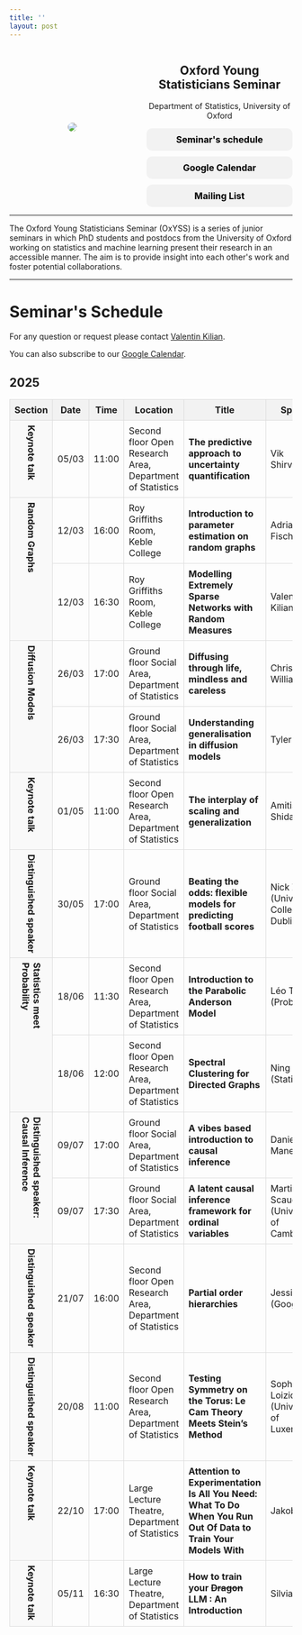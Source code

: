```yaml
---
title: ''
layout: post
---
```

<html lang="en">
<head>
    <meta charset="UTF-8">
    <meta name="viewport" content="width=device-width, initial-scale=1.0">
    <title>Image and Text Layout</title>
    <style>
        .container {
            display: flex;
            align-items: center;
            max-width: 800px;
            margin: auto;
            justify-content: center;
            text-align: center;
        }
        .image {
            flex: 2;
            padding-right: 20px;
        }
        .text {
            flex: 2;
        }
        img {
            max-width: 100%;
            height: auto;
            border-radius: 10px;
        }
.button {
    display: inline-block;
    margin-top: 10px;
    padding: 10px 20px;
    background-color: #f2f2f2;
    color: black;
    text-decoration: none;
    border-radius: 10px;
    font-size: 16px;
    font-weight: bold;
    text-align: center;
    display: block;
    width: 220px;
    margin-left: auto;
    margin-right: auto;
}
    </style>
</head>
<body>
    <div class="container">
        <div class="image">
        <a href="https://youngstatmlseminar.github.io/">
            <img src="images/Radcam.jpeg">
        </a>
        </div>
        <div class="text">
            <h2>Oxford Young Statisticians Seminar</h2>
            <p>Department of Statistics, University of Oxford</p>
            <a href="#seminars-schedule" class="button">Seminar's schedule</a>
            <a href="https://calendar.google.com/calendar/u/1?cid=MzQ3YzM2Y2JjMGFkMmViYzkwZTNmNzA0ZTBmYWEwYjJkNjBiMzY3ZmMwODM5MDNjY2JiY2M1MWRlYjYwZGI5YUBncm91cC5jYWxlbmRhci5nb29nbGUuY29t" class="button">Google Calendar</a>
            <a href="https://www.jiscmail.ac.uk/cgi-bin/webadmin?A0=OXYSS" class="button">Mailing List</a>
        </div>
    </div>
</body>
</html>

-----

The Oxford Young Statisticians Seminar (OxYSS) is a series of junior seminars in which PhD students and postdocs from the University of Oxford working on statistics and machine learning present their research in an accessible manner. The aim is to provide insight into each other's work and foster potential collaborations.

------

# Seminar's Schedule

For any question or request please contact [Valentin Kilian](https://valentinkil.github.io).

You can also subscribe to our [Google Calendar](https://calendar.google.com/calendar/u/1?cid=MzQ3YzM2Y2JjMGFkMmViYzkwZTNmNzA0ZTBmYWEwYjJkNjBiMzY3ZmMwODM5MDNjY2JiY2M1MWRlYjYwZGI5YUBncm91cC5jYWxlbmRhci5nb29nbGUuY29t).


<h2>2025</h2>

<table style="width:100%; border-collapse: collapse;">
  <thead>
    <tr style="background-color: #f2f2f2;">
      <th style="padding: 8px; border: 1px solid #ddd;">Section</th>
      <th style="padding: 8px; border: 1px solid #ddd;">Date</th>
      <th style="padding: 8px; border: 1px solid #ddd;">Time</th>
      <th style="padding: 8px; border: 1px solid #ddd;">Location</th>
      <th style="padding: 8px; border: 1px solid #ddd;">Title</th>
      <th style="padding: 8px; border: 1px solid #ddd;">Speaker</th>
    </tr>
  </thead>
  <tbody>
    <tr>
      <td rowspan="1" style="writing-mode: vertical-rl; padding: 8px; border: 1px solid #ddd; background-color: #f9f9f9; font-weight: bold;">Keynote talk</td>
      <td style="padding: 8px; border: 1px solid #ddd;">05/03</td>
      <td style="padding: 8px; border: 1px solid #ddd;">11:00</td>
      <td style="padding: 8px; border: 1px solid #ddd;">Second floor Open Research Area, Department of Statistics</td>
      <td style="padding: 8px; border: 1px solid #ddd;"><b>The predictive approach to uncertainty quantification</b></td>
      <td style="padding: 8px; border: 1px solid #ddd;">Vik Shirvaikar</td>
    </tr>
    <tr>
      <td rowspan="2" style="writing-mode: vertical-rl;  padding: 8px; border: 1px solid #ddd; background-color: #f9f9f9; font-weight: bold;">Random Graphs</td>
      <td style="padding: 8px; border: 1px solid #ddd;">12/03</td>
      <td style="padding: 8px; border: 1px solid #ddd;">16:00</td>
      <td style="padding: 8px; border: 1px solid #ddd;">Roy Griffiths Room, Keble College</td>
      <td style="padding: 8px; border: 1px solid #ddd;"><b>Introduction to parameter estimation on random graphs</b></td>
      <td style="padding: 8px; border: 1px solid #ddd;">Adrian Fischer</td>
    </tr>
    <tr>
      <td style="padding: 8px; border: 1px solid #ddd;">12/03</td>
      <td style="padding: 8px; border: 1px solid #ddd;">16:30</td>
      <td style="padding: 8px; border: 1px solid #ddd;">Roy Griffiths Room, Keble College</td>
      <td style="padding: 8px; border: 1px solid #ddd;"><b>Modelling Extremely Sparse Networks with Random Measures</b></td>
      <td style="padding: 8px; border: 1px solid #ddd;">Valentin Kilian</td>
    </tr>
    <tr>
      <td rowspan="2" style="writing-mode: vertical-rl;  padding: 8px; border: 1px solid #ddd; background-color: #f9f9f9; font-weight: bold;">Diffusion Models</td>
      <td style="padding: 8px; border: 1px solid #ddd;">26/03</td>
      <td style="padding: 8px; border: 1px solid #ddd;">17:00</td>
      <td style="padding: 8px; border: 1px solid #ddd;">Ground floor Social Area, Department of Statistics</td>
      <td style="padding: 8px; border: 1px solid #ddd;"><b>Diffusing through life, mindless and careless</b></td>
      <td style="padding: 8px; border: 1px solid #ddd;">Chris Williams</td>
    </tr>
    <tr>
      <td style="padding: 8px; border: 1px solid #ddd;">26/03</td>
      <td style="padding: 8px; border: 1px solid #ddd;">17:30</td>
      <td style="padding: 8px; border: 1px solid #ddd;">Ground floor Social Area, Department of Statistics</td>
      <td style="padding: 8px; border: 1px solid #ddd;"><b>Understanding generalisation in diffusion models</b></td>
      <td style="padding: 8px; border: 1px solid #ddd;">Tyler Farghly</td>
    </tr>
    <tr>
      <td rowspan="1" style="writing-mode: vertical-rl;  padding: 8px; border: 1px solid #ddd; background-color: #f9f9f9; font-weight: bold;">Keynote talk</td>
      <td style="padding: 8px; border: 1px solid #ddd;">01/05</td>
      <td style="padding: 8px; border: 1px solid #ddd;">11:00</td>
      <td style="padding: 8px; border: 1px solid #ddd;">Second floor Open Research Area, Department of Statistics</td>
      <td style="padding: 8px; border: 1px solid #ddd;"><b>The interplay of scaling and generalization</b></td>
      <td style="padding: 8px; border: 1px solid #ddd;">Amitis Shidani</td>
    </tr>
        <tr>
      <td rowspan="1" style="writing-mode: vertical-rl;  padding: 8px; border: 1px solid #ddd; background-color: #f9f9f9; font-weight: bold;">Distinguished speaker</td>
      <td style="padding: 8px; border: 1px solid #ddd;">30/05</td>
      <td style="padding: 8px; border: 1px solid #ddd;">17:00</td>
      <td style="padding: 8px; border: 1px solid #ddd;">Ground floor Social Area, Department of Statistics</td>
      <td style="padding: 8px; border: 1px solid #ddd;"><b>Beating the odds: flexible models for predicting football scores</b></td>
      <td style="padding: 8px; border: 1px solid #ddd;">Nick Zhang (University College Dublin)</td>
    </tr>
    <tr>
      <td rowspan="2" style="writing-mode: vertical-rl;  padding: 8px; border: 1px solid #ddd; background-color: #f9f9f9; font-weight: bold;">Statistics meet <br>Probability</td>
      <td style="padding: 8px; border: 1px solid #ddd;">18/06</td>
      <td style="padding: 8px; border: 1px solid #ddd;">11:30</td>
      <td style="padding: 8px; border: 1px solid #ddd;">Second floor Open Research Area, Department of Statistics</td>
      <td style="padding: 8px; border: 1px solid #ddd;"><b>Introduction to the Parabolic Anderson Model</b></td>
      <td style="padding: 8px; border: 1px solid #ddd;">Léo Tyrpak (Probability)</td>
    </tr>
    <tr>
      <td style="padding: 8px; border: 1px solid #ddd;">18/06</td>
      <td style="padding: 8px; border: 1px solid #ddd;">12:00</td>
      <td style="padding: 8px; border: 1px solid #ddd;">Second floor Open Research Area, Department of Statistics</td>
      <td style="padding: 8px; border: 1px solid #ddd;"><b>Spectral Clustering for Directed Graphs</b></td>
      <td style="padding: 8px; border: 1px solid #ddd;">Ning Zhang (Statistics)</td>
    </tr>
    <tr>
      <td rowspan="2" style="writing-mode: vertical-rl;  padding: 8px; border: 1px solid #ddd; background-color: #f9f9f9; font-weight: bold;">Distinguished speaker: <br> Causal Inference</td>
      <td style="padding: 8px; border: 1px solid #ddd;">09/07</td>
      <td style="padding: 8px; border: 1px solid #ddd;">17:00</td>
      <td style="padding: 8px; border: 1px solid #ddd;">Ground floor Social Area, Department of Statistics</td>
      <td style="padding: 8px; border: 1px solid #ddd;"><b>A vibes based introduction to causal inference</b></td>
      <td style="padding: 8px; border: 1px solid #ddd;">Daniel Manela</td>
    </tr>
    <tr>
      <td style="padding: 8px; border: 1px solid #ddd;">09/07</td>
      <td style="padding: 8px; border: 1px solid #ddd;">17:30</td>
      <td style="padding: 8px; border: 1px solid #ddd;">Ground floor Social Area, Department of Statistics</td>
      <td style="padding: 8px; border: 1px solid #ddd;"><b>A latent causal inference framework for ordinal variables</b></td>
      <td style="padding: 8px; border: 1px solid #ddd;">Martina Scauda (University of Cambridge)</td>
    </tr>
            <tr>
      <td rowspan="1" style="writing-mode: vertical-rl;  padding: 8px; border: 1px solid #ddd; background-color: #f9f9f9; font-weight: bold;">Distinguished speaker</td>
      <td style="padding: 8px; border: 1px solid #ddd;">21/07</td>
      <td style="padding: 8px; border: 1px solid #ddd;">16:00</td>
      <td style="padding: 8px; border: 1px solid #ddd;">Second floor Open Research Area, Department of Statistics</td>
      <td style="padding: 8px; border: 1px solid #ddd;"><b>Partial order hierarchies</b></td>
      <td style="padding: 8px; border: 1px solid #ddd;">Jessie Jiang  (Google)</td>
    </tr>
         <tr>
      <td rowspan="1" style="writing-mode: vertical-rl;  padding: 8px; border: 1px solid #ddd; background-color: #f9f9f9; font-weight: bold;">Distinguished speaker</td>
      <td style="padding: 8px; border: 1px solid #ddd;">20/08</td>
      <td style="padding: 8px; border: 1px solid #ddd;">11:00</td>
      <td style="padding: 8px; border: 1px solid #ddd;">Second floor Open Research Area, Department of Statistics</td>
      <td style="padding: 8px; border: 1px solid #ddd;"><b>Testing Symmetry on the Torus: Le Cam Theory Meets Stein’s Method</b></td>
      <td style="padding: 8px; border: 1px solid #ddd;">Sophia Loizidou  (University of Luxembourg)</td>
    </tr>
           <tr>
      <td rowspan="1" style="writing-mode: vertical-rl;  padding: 8px; border: 1px solid #ddd; background-color: #f9f9f9; font-weight: bold;">Keynote talk</td>
      <td style="padding: 8px; border: 1px solid #ddd;">22/10</td>
      <td style="padding: 8px; border: 1px solid #ddd;">17:00</td>
      <td style="padding: 8px; border: 1px solid #ddd;">
      Large Lecture Theatre, Department of Statistics</td>
      <td style="padding: 8px; border: 1px solid #ddd;"><b>Attention to Experimentation Is All You Need: What To Do When You Run Out Of Data to Train Your Models With
</b></td>
      <td style="padding: 8px; border: 1px solid #ddd;">Jakob Zeitler</td>
    </tr>
    <tr>
      <td rowspan="1" style="writing-mode: vertical-rl;  padding: 8px; border: 1px solid #ddd; background-color: #f9f9f9; font-weight: bold;">Keynote talk</td>
      <td style="padding: 8px; border: 1px solid #ddd;">05/11</td>
      <td style="padding: 8px; border: 1px solid #ddd;">16:30</td>
      <td style="padding: 8px; border: 1px solid #ddd;">
      Large Lecture Theatre, Department of Statistics</td>
      <td style="padding: 8px; border: 1px solid #ddd;"><b>How to train your <s>Dragon</s> LLM : An Introduction
</b></td>
      <td style="padding: 8px; border: 1px solid #ddd;">Silvia Sapora</td>
    </tr>
  </tbody>
</table>
